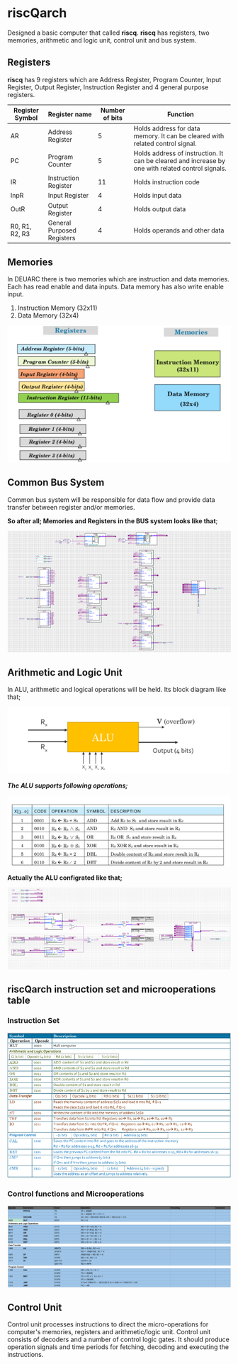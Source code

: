 # riscQarch
Designed a basic computer that called **riscq**. **riscq** has registers, two memories, arithmetic and logic unit, control unit and bus system.

## Registers
**riscq** has 9 registers which are Address Register, Program Counter, Input Register, Output
Register, Instruction Register and 4 general purpose registers.


|  Register Symbol 	|   Register name	|   Number of bits	|   Function	|   
|---	|---	|---	|---	|
|   AR	|   Address Register	|   5	|  Holds address for data memory. It can be cleared with related control signal. 	| 
|   PC	|   Program Counter	|   5	|   Holds address of instruction. It can be cleared and increase by one with related control signals.	|
|   IR	|   Instruction Register	|   11	|   Holds instruction code	|
|   InpR	|   Input Register	|   4	|   Holds input data	|
|   OutR	|   Output Register	|   4	|   Holds output data	|
|   R0, R1, R2, R3	|   General Purposed Registers	|   4	|   Holds operands and other data	|


## Memories
In DEUARC there is two memories which are instruction and data memories. Each has read
enable and data inputs. Data memory has also write enable input.
1. Instruction Memory (32x11)
2. Data Memory (32x4)

![Memories](/img/memories.png)

## Common Bus System
Common bus system will be responsible for data flow and provide data transfer between register
and/or memories.

**So after all; Memories and Registers in the BUS system looks like that**;

![Common Bus System](/img/BUS.PNG)

## Arithmetic and Logic Unit
In ALU, arithmetic and logical operations will be held. Its block diagram like that;
 
![Arithmetic and Logic Unit Block Diagram](/img/alu-figure-1.png)

***The ALU supports following operations;***

![Arithmetic and Logic Unit](/img/alu-figure.png)

**Actually the ALU configrated like that;**

![Arithmetic and Logic Unit](/img/ALU.PNG)

##  riscQarch instruction set and microoperations table 

### Instruction Set
![Instruction Set](/img/instructions.png)

### Control functions and Microoperations
![Instruction Set](/img/micop.png)

## Control Unit
Control unit processes instructions to direct the micro-operations for computer's memories,
registers and arithmetic/logic unit. Control unit consists of decoders and a number of control logic
gates. It should produce operation signals and time periods for fetching, decoding and executing the instructions.



